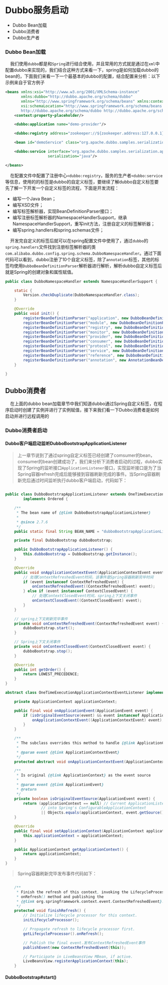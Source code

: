 # Dubbo服务启动 <!-- {docsify-ignore-all} -->

- Dubbo Bean加载
- Dubbo消费者
- Dubbo生产者


### Dubbo Bean加载

&nbsp; &nbsp; 我们使用`dubbo`都是和`Spring`进行结合使用，并且常用的方式就是通过在`xml`中配置dubbo来实现的，我们结合这种方式来看一下，spring是如何加载dubbo的bean的，下面我们来看一下一个最基本的dubbo的配置，结合配置来分析：以下示例来自于官方例子

```xml
<beans xmlns:xsi="http://www.w3.org/2001/XMLSchema-instance"
       xmlns:dubbo="http://dubbo.apache.org/schema/dubbo"
       xmlns="http://www.springframework.org/schema/beans" xmlns:context="http://www.springframework.org/schema/context"
       xsi:schemaLocation="http://www.springframework.org/schema/beans http://www.springframework.org/schema/beans/spring-beans.xsd
       http://dubbo.apache.org/schema/dubbo http://dubbo.apache.org/schema/dubbo/dubbo.xsd http://www.springframework.org/schema/context http://www.springframework.org/schema/context/spring-context.xsd">
    <context:property-placeholder/>

    <dubbo:application name="demo-provider"/>

    <dubbo:registry address="zookeeper://${zookeeper.address:127.0.0.1}:2181"/>

    <bean id="demoService" class="org.apache.dubbo.samples.serialization.impl.DemoServiceImpl"/>

    <dubbo:service interface="org.apache.dubbo.samples.serialization.api.DemoService" ref="demoService"
                   serialization="java"/>

</beans>
```

&nbsp; &nbsp; 在配置文件中配置了注册中心`<dubbo:registry`，服务的生产者`<dubbo:service`等信息，使用的的标签是dubbo的自定义标签，要继续了解dubbo自定义标签要先了解一下开发一个自定义标签的流程，下面是开发流程：

- 编写一个Java Bean；
- 编写XSD文件；
- 编写标签解析器，实现BeanDefinitionParser接口；
- 编写注册标签解析器的NamespaceHandlerSupport，继承NamespaceHandlerSupport，重写init方法，注册自定义的标签解析器；
- 编写spring.handlers和spring.schemas文件；

&nbsp; &nbsp; 开发完自定义的标签后就可以在spring配置文件中使用了，通过`dubbo`的`spring.handlers`文件找到注册标签解析器的类`com.alibaba.dubbo.config.spring.schema.DubboNamespaceHandler`。通过下面代码可以看到，dubbo注册了10个自定义标签，除了`annotation`标签，其他的标签均使用`DubboBeanDefinitionParser`解析器进行解析，解析dubbo自定义标签后就是Spring的创建对象和属性赋值。

```java
public class DubboNamespaceHandler extends NamespaceHandlerSupport {

    static {
        Version.checkDuplicate(DubboNamespaceHandler.class);
    }

    @Override
    public void init() {
        registerBeanDefinitionParser("application", new DubboBeanDefinitionParser(ApplicationConfig.class, true));
        registerBeanDefinitionParser("module", new DubboBeanDefinitionParser(ModuleConfig.class, true));
        registerBeanDefinitionParser("registry", new DubboBeanDefinitionParser(RegistryConfig.class, true));
        registerBeanDefinitionParser("monitor", new DubboBeanDefinitionParser(MonitorConfig.class, true));
        registerBeanDefinitionParser("provider", new DubboBeanDefinitionParser(ProviderConfig.class, true));
        registerBeanDefinitionParser("consumer", new DubboBeanDefinitionParser(ConsumerConfig.class, true));
        registerBeanDefinitionParser("protocol", new DubboBeanDefinitionParser(ProtocolConfig.class, true));
        registerBeanDefinitionParser("service", new DubboBeanDefinitionParser(ServiceBean.class, true));
        registerBeanDefinitionParser("reference", new DubboBeanDefinitionParser(ReferenceBean.class, false));
        registerBeanDefinitionParser("annotation", new AnnotationBeanDefinitionParser());
    }

}
```

## Dubbo消费者

&nbsp; &nbsp; 在上面的dubbo bean加载章节中我们知道dubbo通过Spring自定义标签，在程序启动时创建了实例并进行了实例赋值，接下来我们看一下Dubbo消费者是如何启动并进行远程调用的

### Dubbo消费者启动

#### Dubbo客户端启动监听DubboBootstrapApplicationListener

> 上一章节说到了通过spring自定义标签已经创建了comsumer的bean，consumer的bean创建成功了，我们来分析下消费者启动的过程，dubbo实现了Spring的监听接口`ApplicationListener`接口，实现监听接口是为了当Spring容器refresh完成后能够接到容器刷新完成的事件。当Spring容器刷新完后通过时间监听执行dubbo客户端启动，代码如下：

```java

public class DubboBootstrapApplicationListener extends OneTimeExecutionApplicationContextEventListener
        implements Ordered {

    /**
     * The bean name of {@link DubboBootstrapApplicationListener}
     *
     * @since 2.7.6
     */
    public static final String BEAN_NAME = "dubboBootstrapApplicationListener";

    private final DubboBootstrap dubboBootstrap;

    public DubboBootstrapApplicationListener() {
        this.dubboBootstrap = DubboBootstrap.getInstance();
    }

    @Override
    public void onApplicationContextEvent(ApplicationContextEvent event) {
        // 处理ContextRefreshedEvent时间，该事件是Spring容器刷新完毕时间
        if (event instanceof ContextRefreshedEvent) {
            onContextRefreshedEvent((ContextRefreshedEvent) event);
        } else if (event instanceof ContextClosedEvent) {
            // 处理ContextClosedEvent时间，spring上下文关闭事件
            onContextClosedEvent((ContextClosedEvent) event);
        }
    }

    // spring上下文刷新完毕事件
    private void onContextRefreshedEvent(ContextRefreshedEvent event) {
        dubboBootstrap.start();
    }

    // Spring上下文关闭事件
    private void onContextClosedEvent(ContextClosedEvent event) {
        dubboBootstrap.stop();
    }

    @Override
    public int getOrder() {
        return LOWEST_PRECEDENCE;
    }
}

abstract class OneTimeExecutionApplicationContextEventListener implements ApplicationListener, ApplicationContextAware {

    private ApplicationContext applicationContext;

    public final void onApplicationEvent(ApplicationEvent event) {
        if (isOriginalEventSource(event) && event instanceof ApplicationContextEvent) {
            onApplicationContextEvent((ApplicationContextEvent) event);
        }
    }

    /**
     * The subclass overrides this method to handle {@link ApplicationContextEvent}
     *
     * @param event {@link ApplicationContextEvent}
     */
    protected abstract void onApplicationContextEvent(ApplicationContextEvent event);

    /**
     * Is original {@link ApplicationContext} as the event source
     *
     * @param event {@link ApplicationEvent}
     * @return
     */
    private boolean isOriginalEventSource(ApplicationEvent event) {
        return (applicationContext == null) // Current ApplicationListener is not a Spring Bean, just was added
                // into Spring's ConfigurableApplicationContext
                || Objects.equals(applicationContext, event.getSource());
    }

    @Override
    public final void setApplicationContext(ApplicationContext applicationContext) throws BeansException {
        this.applicationContext = applicationContext;
    }

    public ApplicationContext getApplicationContext() {
        return applicationContext;
    }
}
```

> Spring容器刷新完毕发布事件代码如下：

```java

	/**
	 * Finish the refresh of this context, invoking the LifecycleProcessor's
	 * onRefresh() method and publishing the
	 * {@link org.springframework.context.event.ContextRefreshedEvent}.
	 */
	protected void finishRefresh() {
		// Initialize lifecycle processor for this context.
		initLifecycleProcessor();

		// Propagate refresh to lifecycle processor first.
		getLifecycleProcessor().onRefresh();

		// Publish the final event.发布ContextRefreshedEvent事件
		publishEvent(new ContextRefreshedEvent(this));

		// Participate in LiveBeansView MBean, if active.
		LiveBeansView.registerApplicationContext(this);
	}
```

#### DubboBootstrap#start()

